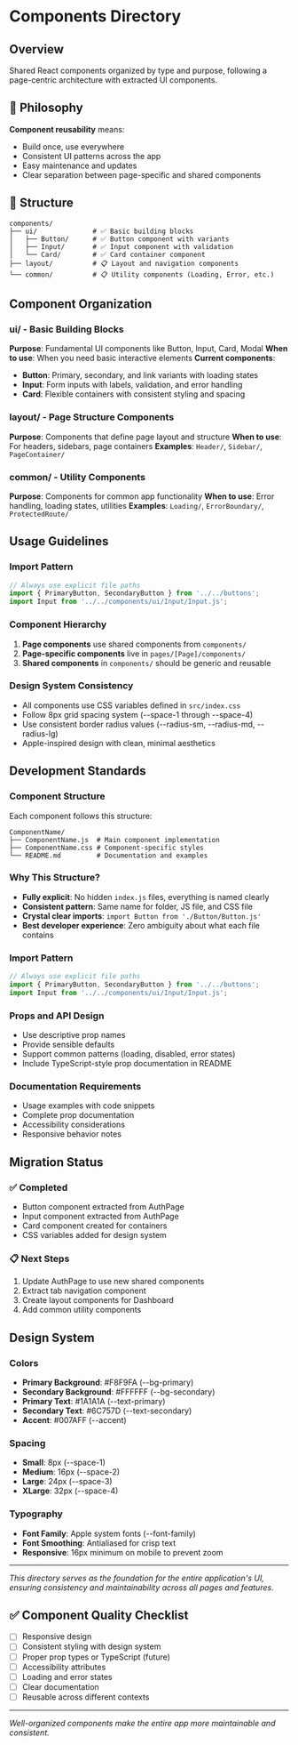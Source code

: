 # Components Directory

## Overview
Shared React components organized by type and purpose, following a page-centric architecture with extracted UI components.

## 🎯 Philosophy

**Component reusability** means:
- Build once, use everywhere
- Consistent UI patterns across the app
- Easy maintenance and updates
- Clear separation between page-specific and shared components

## 📁 Structure

```
components/
├── ui/              # ✅ Basic building blocks
│   ├── Button/      # ✅ Button component with variants  
│   ├── Input/       # ✅ Input component with validation
│   └── Card/        # ✅ Card container component
├── layout/          # 📋 Layout and navigation components
└── common/          # 📋 Utility components (Loading, Error, etc.)
```

## Component Organization

### **ui/** - Basic Building Blocks
**Purpose**: Fundamental UI components like Button, Input, Card, Modal
**When to use**: When you need basic interactive elements
**Current components**:
- **Button**: Primary, secondary, and link variants with loading states
- **Input**: Form inputs with labels, validation, and error handling  
- **Card**: Flexible containers with consistent styling and spacing

### **layout/** - Page Structure Components  
**Purpose**: Components that define page layout and structure
**When to use**: For headers, sidebars, page containers
**Examples**: `Header/`, `Sidebar/`, `PageContainer/`

### **common/** - Utility Components
**Purpose**: Components for common app functionality
**When to use**: Error handling, loading states, utilities
**Examples**: `Loading/`, `ErrorBoundary/`, `ProtectedRoute/`

## Usage Guidelines

### Import Pattern
```javascript
// Always use explicit file paths
import { PrimaryButton, SecondaryButton } from '../../buttons';
import Input from '../../components/ui/Input/Input.js';
```

### Component Hierarchy
1. **Page components** use shared components from `components/`
2. **Page-specific components** live in `pages/[Page]/components/`
3. **Shared components** in `components/` should be generic and reusable

### Design System Consistency
- All components use CSS variables defined in `src/index.css`
- Follow 8px grid spacing system (--space-1 through --space-4)
- Use consistent border radius values (--radius-sm, --radius-md, --radius-lg)
- Apple-inspired design with clean, minimal aesthetics

## Development Standards

### Component Structure
Each component follows this structure:
```
ComponentName/
├── ComponentName.js  # Main component implementation
├── ComponentName.css # Component-specific styles
└── README.md         # Documentation and examples
```

### Why This Structure?
- **Fully explicit**: No hidden `index.js` files, everything is named clearly
- **Consistent pattern**: Same name for folder, JS file, and CSS file
- **Crystal clear imports**: `import Button from './Button/Button.js'`
- **Best developer experience**: Zero ambiguity about what each file contains

### Import Pattern
```javascript
// Always use explicit file paths
import { PrimaryButton, SecondaryButton } from '../../buttons';
import Input from '../../components/ui/Input/Input.js';
```

### Props and API Design
- Use descriptive prop names
- Provide sensible defaults
- Support common patterns (loading, disabled, error states)
- Include TypeScript-style prop documentation in README

### Documentation Requirements
- Usage examples with code snippets
- Complete prop documentation
- Accessibility considerations
- Responsive behavior notes

## Migration Status

### ✅ Completed
- Button component extracted from AuthPage
- Input component extracted from AuthPage
- Card component created for containers
- CSS variables added for design system

### 📋 Next Steps
1. Update AuthPage to use new shared components
2. Extract tab navigation component
3. Create layout components for Dashboard
4. Add common utility components

## Design System

### Colors
- **Primary Background**: #F8F9FA (--bg-primary)
- **Secondary Background**: #FFFFFF (--bg-secondary)  
- **Primary Text**: #1A1A1A (--text-primary)
- **Secondary Text**: #6C757D (--text-secondary)
- **Accent**: #007AFF (--accent)

### Spacing
- **Small**: 8px (--space-1)
- **Medium**: 16px (--space-2)
- **Large**: 24px (--space-3)
- **XLarge**: 32px (--space-4)

### Typography
- **Font Family**: Apple system fonts (--font-family)
- **Font Smoothing**: Antialiased for crisp text
- **Responsive**: 16px minimum on mobile to prevent zoom

---

*This directory serves as the foundation for the entire application's UI, ensuring consistency and maintainability across all pages and features.*

## ✅ Component Quality Checklist

- [ ] Responsive design
- [ ] Consistent styling with design system
- [ ] Proper prop types or TypeScript (future)
- [ ] Accessibility attributes
- [ ] Loading and error states
- [ ] Clear documentation
- [ ] Reusable across different contexts

---
*Well-organized components make the entire app more maintainable and consistent.*
